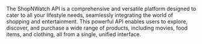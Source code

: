 The ShopNWatch API is a comprehensive and versatile platform designed to cater to all your lifestyle needs, seamlessly integrating the world of shopping and entertainment. This powerful API enables users to explore, discover, and purchase a wide range of products, including movies, food items, and clothing, all from a single, unified interface.
